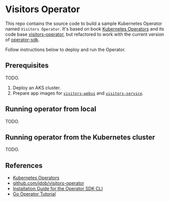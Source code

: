 # Visitors Operator

This repo contains the source code to build a sample Kubernetes Operator named `Visitors Operator`. It's based on book [Kubernetes Operators](https://www.oreilly.com/library/view/kubernetes-operators/9781492048039/) and its code base [visitors-operator](https://github.com/jdob/visitors-operator), but refactored to work with the current version of [operator-sdk](https://sdk.operatorframework.io/docs/installation/).

Follow instructions below to deploy and run the Operator.

## Prerequisites

TODO.

1. Deploy an AKS cluster.
1. Prepare app images for [`visitors-webui`](./visitors-webui/) and [`visitors-service`](./visitors-service/).

## Running operator from local

TODO.

## Running operator from the Kubernetes cluster

TODO.

## References

* [Kubernetes Operators](https://www.oreilly.com/library/view/kubernetes-operators/9781492048039/)
* [github.com/jdob/visitors-operator](https://github.com/jdob/visitors-operator)
* [Installation Guide for the Operator SDK CLI](https://sdk.operatorframework.io/docs/building-operators/golang/installation/)
* [Go Operator Tutorial](https://sdk.operatorframework.io/docs/building-operators/golang/tutorial/)
